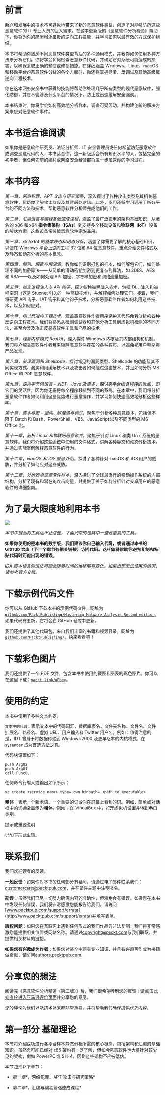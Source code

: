 # 前言

新兴和发展中的技术不可避免地带来了新的恶意软件类型，创造了对能够防范这些恶意软件的 IT 专业人员的巨大需求。在这本更新版的《恶意软件分析精通》帮助下，你将为你的简历增添宝贵的逆向工程技能，并学习如何以最有效的方式保护组织。

本书将帮助你熟悉不同恶意软件类型背后的多种通用模式，并教你如何使用多种方法来分析它们。你将学会如何检查恶意软件代码，并确定它对系统可能造成的损害，以确保采取正确的预防或修复措施。在详细涵盖 Windows、Linux、macOS 和移动平台的恶意软件分析的各个方面时，你还将掌握混淆、反调试及其他高级反逆向工程技术。

你在这本网络安全书中获得的技能将帮助你处理几乎所有类型的现代恶意软件，强化防御，并在不管涉及什么平台的情况下，防止或迅速缓解安全漏洞。

本书结束时，你将学会如何高效地分析样本，调查可疑活动，并构建创新的解决方案来应对恶意软件事件。

# 本书适合谁阅读

如果你是恶意软件研究员、法证分析师、IT 安全管理员或任何希望防范恶意软件或调查恶意代码的人，本书适合你。这一新版适合所有知识水平的人，包括完全的初学者，但任何先前的编程或网络安全经验都将进一步加速你的学习过程。

# 本书内容

*第一章*，*网络犯罪、APT 攻击与研究策略*，深入探讨了各种攻击类型及其相关恶意软件，帮助你了解攻击阶段及其背后的逻辑。此外，我们还将学习适用于所有平台的不同方法和技术，帮助恶意软件分析师完成他们的工作。

*第二章*，*汇编语言与编程基础速成课程*，涵盖了最广泛使用的架构基础知识，从著名的 x86 和 x64 **指令集架构**（**ISAs**）到支持多个移动设备和**物联网**（**IoT**）设备的解决方案，这些设备常常被恶意软件家族滥用。

*第三章*，*x86/x64 的基本静态和动态分析*，涵盖了你需要了解的核心基础知识，以便在 Windows 平台上逆向工程 32 位和 64 位恶意软件，重点介绍文件格式以及静态和动态分析的基本概念。

*第四章*，*解包、解密与解混淆*，教你如何识别打包的样本，如何解包它们，如何处理不同的加密算法——从简单的滑动密钥加密到更复杂的算法，如 3DES、AES 和 RSA——以及如何处理 API 加密、字符串加密和网络流量加密。

*第五章*，*检查进程注入与 API 钩子*，探讨各种进程注入技术，包括 DLL 注入和进程空洞（这是 Stuxnet 引入的一种高级技术），并解释如何处理它们。接着，我们将研究 API 钩子、IAT 钩子和其他钩子技术，分析恶意软件作者如何利用这些技术，以及如何应对。

*第六章*，*绕过反逆向工程技术*，涵盖恶意软件作者用来保护其代码免受分析的各种反逆向工程技术。我们将熟悉从检测调试器和其他分析工具到虚拟机检测的不同方法，甚至会涉及攻击反恶意软件工具和产品的技术。

*第七章*，*理解内核模式 Rootkit*，深入探讨 Windows 内核及其内部结构和机制。我们将介绍恶意软件作者用来隐藏恶意软件存在的各种技巧，以避免被用户和杀毒产品发现。

*第八章*，*处理漏洞和 Shellcode*，探讨常见的漏洞类型、Shellcode 的功能及其不同实现方式、漏洞利用缓解技术以及攻击者如何绕过这些技术，并且如何分析 MS Office 和 PDF 恶意软件。

*第九章*，*逆向字节码语言 – .NET、Java 及更多*，探讨跨平台编译程序的优点，即它们的灵活性，因为你无需将每个程序移植到不同的系统。在本章中，我们将分析恶意软件作者如何利用这些优势进行恶意操作，并学习如何快速高效地分析这些样本。

*第十章*，*脚本与宏 – 逆向、解混淆与调试*，聚焦于分析各种恶意脚本，包括但不限于 Batch 和 Bash、PowerShell、VBS、JavaScript 以及不同类型的 MS Office 宏。

*第十一章*，*剖析 Linux 和物联网恶意软件*，聚焦于针对 Linux 和类 Unix 系统的恶意软件。我们将介绍这些系统中使用的文件格式，讲解各种静态和动态分析技术，并通过实际案例解释恶意软件的行为。

*第十二章*，*macOS 和 iOS 威胁介绍*，探讨了各种针对 macOS 和 iOS 用户的威胁，并分析了如何应对这些威胁。

*第十三章*，*分析安卓恶意软件样本*，深入探讨了全球最流行的移动操作系统的内部结构，分析了现有和潜在的攻击向量，并提供了关于如何分析针对安卓用户的恶意软件的详细指南。

# 为了最大限度地利用本书

![](img/B18500_Preface_Table_1.jpg)

*本书中提到的工具远不止这些，下面列举的是其中一些最重要的工具。*

**如果你使用的是本书的数字版，我们建议你自己输入代码，或者通过本书的 GitHub 仓库（下一个章节有相关链接）访问代码。这样做将帮助你避免复制和粘贴代码时可能出现的错误。**

*IDA 脚本语言的语法可能会随着时间的推移略有变化。如果出现无法使用的情况，请参考官方文档。*

# 下载示例代码文件

你可以从 GitHub 下载本书的示例代码文件，网址为 [`github.com/PacktPublishing/Mastering-Malware-Analysis-Second-edition`](https://github.com/PacktPublishing/Mastering-Malware-Analysis-Second-edition)。如果代码有更新，它将会在 GitHub 仓库中更新。

我们还提供了其他代码包，来自我们丰富的书籍和视频目录，网址为 [`github.com/PacktPublishing/`](https://github.com/PacktPublishing/)。快来看看吧！

# 下载彩色图片

我们还提供了一个 PDF 文件，包含本书中使用的截图和图表的彩色图片。你可以在这里下载：[`packt.link/uFbey`](https://packt.link/uFbey)。

# 使用的约定

本书中使用了多种文本约定。

`文本中的代码`：表示文本中的代码词汇、数据库表名、文件夹名称、文件名、文件扩展名、路径名、虚拟 URL、用户输入和 Twitter 用户名。例如：值得注意的是，IDT 曾用于将数据传递到 Windows 2000 及更早版本的内核模式，在 `sysenter` 成为首选方法之前。

代码块设置如下：

```
push Arg02
push Arg01
call Func01
```

任何命令行输入或输出如下所示：

```
sc create <service_name> type= own binpath= <path_to_executable>
```

**粗体**：表示一个新术语、一个重要的词或你在屏幕上看到的词。例如，菜单或对话框中的词通常显示为**粗体**。例如：在 VirtualBox 中，打开虚拟机设置并转到**串口**类别。

提示或重要说明

以如下形式出现。

# 联系我们

我们欢迎读者的反馈。

**一般反馈**：如果你对本书的任何部分有疑问，请通过电子邮件联系我们：[customercare@packtpub.com](http://customercare@packtpub.com)，并在邮件主题中注明书名。

**勘误**：虽然我们已尽一切努力确保内容的准确性，但难免会有错误。如果您在本书中发现任何错误，我们将非常感激您能报告给我们。请访问[www.packtpub.com/support/errata](http://www.packtpub.com/support/errata)并填写表单。

**版权问题**：如果您在互联网上遇到任何形式的我们作品的非法复制，我们将非常感激您能提供相关位置或网站名称。请通过[copyright@packt.com](http://copyright@packt.com)与我们联系，并提供相关材料的链接。

**如果您有兴趣成为作者**：如果您对某个主题有专业知识，并且有兴趣写作或为书籍做贡献，请访问[authors.packtpub.com](http://authors.packtpub.com)。

# 分享您的想法

阅读完《恶意软件分析精通（第二版）》后，我们很希望听到您的反馈！[请点击此处直接进入亚马逊评价页面](https://packt.link/r/1803240245)并分享您的意见。

您的评论对我们以及技术社区都非常重要，并将帮助我们确保提供优质内容。

# 第一部分 基础理论

本节将介绍成功进行各平台样本静态分析所需的核心概念，包括架构和汇编的基础知识。虽然您可能已经对 x86 架构有一定了解，但如今恶意软件也大量针对较少见的架构，例如 PowerPC 或 SH-4，因此这些架构不应被低估。

本节包括以下章节：

+   *第一章**，网络犯罪、APT 攻击与研究策略*

+   *第二章**，汇编与编程基础速成课程*
